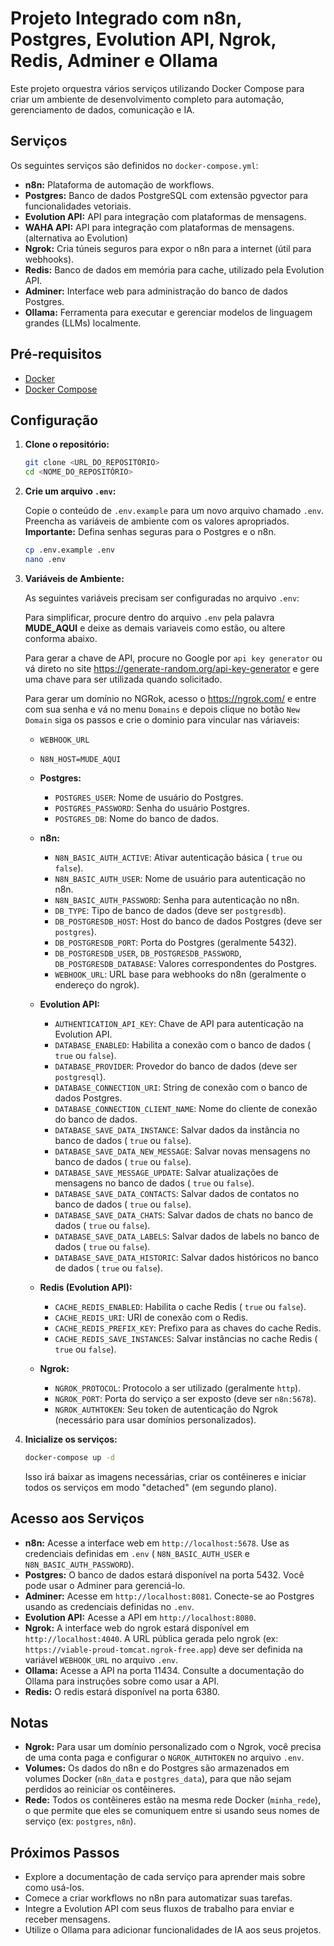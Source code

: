 # Projeto Integrado com n8n, Postgres, Evolution API, Ngrok, Redis, Adminer e Ollama

Este projeto orquestra vários serviços utilizando Docker Compose para criar um ambiente de desenvolvimento completo para automação, gerenciamento de dados, comunicação e IA.

## Serviços

Os seguintes serviços são definidos no `docker-compose.yml`:

- **n8n:** Plataforma de automação de workflows.
- **Postgres:** Banco de dados PostgreSQL com extensão pgvector para funcionalidades vetoriais.
- **Evolution API:** API para integração com plataformas de mensagens.
- **WAHA API:** API para integração com plataformas de mensagens. (alternativa ao Evolution)
- **Ngrok:** Cria túneis seguros para expor o n8n para a internet (útil para webhooks).
- **Redis:** Banco de dados em memória para cache, utilizado pela Evolution API.
- **Adminer:** Interface web para administração do banco de dados Postgres.
- **Ollama:** Ferramenta para executar e gerenciar modelos de linguagem grandes (LLMs) localmente.

## Pré-requisitos

- [Docker](https://www.docker.com/)
- [Docker Compose](https://docs.docker.com/compose/)

## Configuração

1.  **Clone o repositório:**

    ```bash
    git clone <URL_DO_REPOSITÓRIO>
    cd <NOME_DO_REPOSITÓRIO>
    ```

2.  **Crie um arquivo `.env`:**

    Copie o conteúdo de `.env.example` para um novo arquivo chamado `.env`.
    Preencha as variáveis de ambiente com os valores apropriados. **Importante:** Defina senhas seguras para o Postgres e o n8n.

    ```bash
    cp .env.example .env
    nano .env
    ```

3.  **Variáveis de Ambiente:**

    As seguintes variáveis precisam ser configuradas no arquivo `.env`:

    Para simplificar, procure dentro do arquivo `.env` pela palavra **MUDE_AQUI** e deixe as demais variaveis como estão, ou altere conforma abaixo.

    Para gerar a chave de API, procure no Google por `api key generator` ou vá direto no site https://generate-random.org/api-key-generator e gere uma chave para ser utilizada quando solicitado.

    Para gerar um domínio no NGRok, acesso o https://ngrok.com/ e entre com sua senha e vá no menu `Domains` e depois clique no botão `New Domain` siga os passos e crie o dominio para vincular nas váriaveis:
    - `WEBHOOK_URL`
    - `N8N_HOST=MUDE_AQUI`
    
    - **Postgres:**
      - `POSTGRES_USER`: Nome de usuário do Postgres.
      - `POSTGRES_PASSWORD`: Senha do usuário Postgres.
      - `POSTGRES_DB`: Nome do banco de dados.
    - **n8n:**
      - `N8N_BASIC_AUTH_ACTIVE`: Ativar autenticação básica ( `true` ou `false`).
      - `N8N_BASIC_AUTH_USER`: Nome de usuário para autenticação no n8n.
      - `N8N_BASIC_AUTH_PASSWORD`: Senha para autenticação no n8n.
      - `DB_TYPE`: Tipo de banco de dados (deve ser `postgresdb`).
      - `DB_POSTGRESDB_HOST`: Host do banco de dados Postgres (deve ser `postgres`).
      - `DB_POSTGRESDB_PORT`: Porta do Postgres (geralmente 5432).
      - `DB_POSTGRESDB_USER`, `DB_POSTGRESDB_PASSWORD`, `DB_POSTGRESDB_DATABASE`: Valores correspondentes do Postgres.
      - `WEBHOOK_URL`: URL base para webhooks do n8n (geralmente o endereço do ngrok).
    - **Evolution API:**
      - `AUTHENTICATION_API_KEY`: Chave de API para autenticação na Evolution API.
      - `DATABASE_ENABLED`: Habilita a conexão com o banco de dados ( `true` ou `false`).
      - `DATABASE_PROVIDER`: Provedor do banco de dados (deve ser `postgresql`).
      - `DATABASE_CONNECTION_URI`: String de conexão com o banco de dados Postgres.
      - `DATABASE_CONNECTION_CLIENT_NAME`: Nome do cliente de conexão do banco de dados.
      - `DATABASE_SAVE_DATA_INSTANCE`: Salvar dados da instância no banco de dados ( `true` ou `false`).
      - `DATABASE_SAVE_DATA_NEW_MESSAGE`: Salvar novas mensagens no banco de dados ( `true` ou `false`).
      - `DATABASE_SAVE_MESSAGE_UPDATE`: Salvar atualizações de mensagens no banco de dados ( `true` ou `false`).
      - `DATABASE_SAVE_DATA_CONTACTS`: Salvar dados de contatos no banco de dados ( `true` ou `false`).
      - `DATABASE_SAVE_DATA_CHATS`: Salvar dados de chats no banco de dados ( `true` ou `false`).
      - `DATABASE_SAVE_DATA_LABELS`: Salvar dados de labels no banco de dados ( `true` ou `false`).
      - `DATABASE_SAVE_DATA_HISTORIC`: Salvar dados históricos no banco de dados ( `true` ou `false`).
    - **Redis (Evolution API):**
      - `CACHE_REDIS_ENABLED`: Habilita o cache Redis ( `true` ou `false`).
      - `CACHE_REDIS_URI`: URI de conexão com o Redis.
      - `CACHE_REDIS_PREFIX_KEY`: Prefixo para as chaves do cache Redis.
      - `CACHE_REDIS_SAVE_INSTANCES`: Salvar instâncias no cache Redis ( `true` ou `false`).
    - **Ngrok:**
      - `NGROK_PROTOCOL`: Protocolo a ser utilizado (geralmente `http`).
      - `NGROK_PORT`: Porta do serviço a ser exposto (deve ser `n8n:5678`).
      - `NGROK_AUTHTOKEN`: Seu token de autenticação do Ngrok (necessário para usar domínios personalizados).

5.  **Inicialize os serviços:**

    ```bash
    docker-compose up -d
    ```

    Isso irá baixar as imagens necessárias, criar os contêineres e iniciar todos os serviços em modo "detached" (em segundo plano).

## Acesso aos Serviços

- **n8n:** Acesse a interface web em `http://localhost:5678`. Use as credenciais definidas em `.env` ( `N8N_BASIC_AUTH_USER` e `N8N_BASIC_AUTH_PASSWORD`).
- **Postgres:** O banco de dados estará disponível na porta 5432. Você pode usar o Adminer para gerenciá-lo.
- **Adminer:** Acesse em `http://localhost:8081`. Conecte-se ao Postgres usando as credenciais definidas no `.env`.
- **Evolution API:** Acesse a API em `http://localhost:8080`.
- **Ngrok:** A interface web do ngrok estará disponível em `http://localhost:4040`. A URL pública gerada pelo ngrok (ex: `https://viable-proud-tomcat.ngrok-free.app`) deve ser definida na variável `WEBHOOK_URL` no arquivo `.env`.
- **Ollama:** Acesse a API na porta 11434. Consulte a documentação do Ollama para instruções sobre como usar a API.
- **Redis:** O redis estará disponível na porta 6380.

## Notas

- **Ngrok:** Para usar um domínio personalizado com o Ngrok, você precisa de uma conta paga e configurar o `NGROK_AUTHTOKEN` no arquivo `.env`.
- **Volumes:** Os dados do n8n e do Postgres são armazenados em volumes Docker (`n8n_data` e `postgres_data`), para que não sejam perdidos ao reiniciar os contêineres.
- **Rede:** Todos os contêineres estão na mesma rede Docker (`minha_rede`), o que permite que eles se comuniquem entre si usando seus nomes de serviço (ex: `postgres`, `n8n`).

## Próximos Passos

- Explore a documentação de cada serviço para aprender mais sobre como usá-los.
- Comece a criar workflows no n8n para automatizar suas tarefas.
- Integre a Evolution API com seus fluxos de trabalho para enviar e receber mensagens.
- Utilize o Ollama para adicionar funcionalidades de IA aos seus projetos.
